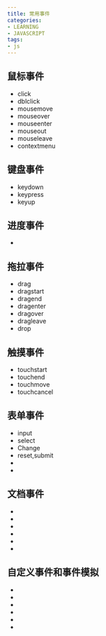 ```yaml
---
title: 常用事件
categories: 
- LEARNING
- JAVASCRIPT
tags:
- js
---
```


## 鼠标事件
- click
- dblclick
- mousemove
- mouseover
- mouseenter
- mouseout
- mouseleave
- contextmenu


## 键盘事件
- keydown
- keypress
- keyup



## 进度事件
- 


## 拖拉事件
- drag
- dragstart
- dragend
- dragenter
- dragover
- dragleave
- drop

## 触摸事件
- touchstart
- touchend
- touchmove
- touchcancel


## 表单事件
- input
- select
- Change
- reset,submit
- 
- 

## 文档事件
- 
- 
- 
- 
- 
- 

## 自定义事件和事件模拟
- 
- 
- 
- 
- 
- 


